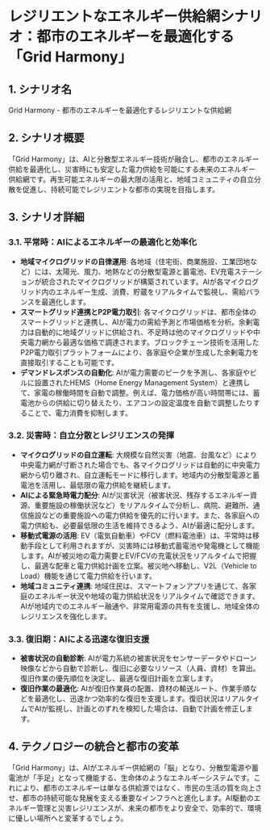# レジリエントなエネルギー供給網シナリオ：都市のエネルギーを最適化する「Grid Harmony」

## 1. シナリオ名
Grid Harmony - 都市のエネルギーを最適化するレジリエントな供給網

## 2. シナリオ概要
「Grid Harmony」は、AIと分散型エネルギー技術が融合し、都市のエネルギー供給を最適化し、災害時にも安定した電力供給を可能にする未来のエネルギー供給網です。再生可能エネルギーの最大限の活用と、地域コミュニティの自立分散を促進し、持続可能でレジリエントな都市の実現を目指します。

## 3. シナリオ詳細

### 3.1. 平常時：AIによるエネルギーの最適化と効率化
- **地域マイクログリッドの自律運用**: 各地域（住宅街、商業施設、工業団地など）には、太陽光、風力、地熱などの分散型電源と蓄電池、EV充電ステーションが統合されたマイクログリッドが構築されています。AIが各マイクログリッド内のエネルギー生成、消費、貯蔵をリアルタイムで監視し、需給バランスを最適化します。
- **スマートグリッド連携とP2P電力取引**: 各マイクログリッドは、都市全体のスマートグリッドと連携し、AIが電力の需給予測と市場価格を分析。余剰電力は自動的に地域グリッドに供給され、不足時は他のマイクログリッドや中央電力網から最適な価格で調達されます。ブロックチェーン技術を活用したP2P電力取引プラットフォームにより、各家庭や企業が生成した余剰電力を直接取引することも可能です。
- **デマンドレスポンスの自動化**: AIが電力需要のピークを予測し、各家庭やビルに設置されたHEMS（Home Energy Management System）と連携して、家電の稼働時間を自動で調整。例えば、電力価格が高い時間帯には、蓄電池からの供給に切り替えたり、エアコンの設定温度を自動で調整したりすることで、電力消費を抑制します。

### 3.2. 災害時：自立分散とレジリエンスの発揮
- **マイクログリッドの自立運転**: 大規模な自然災害（地震、台風など）により中央電力網が寸断された場合でも、各マイクログリッドは自動的に中央電力網から切り離され、自立運転モードに移行します。地域内の分散型電源と蓄電池を活用し、最低限の電力供給を継続します。
- **AIによる緊急時電力配分**: AIが災害状況（被害状況、残存するエネルギー資源、重要施設の稼働状況など）をリアルタイムで分析し、病院、避難所、通信施設などの重要施設への電力供給を優先的に行います。また、各家庭への電力供給も、必要最低限の生活を維持できるよう、AIが最適に配分します。
- **移動式電源の活用**: EV（電気自動車）やFCV（燃料電池車）は、平常時は移動手段として利用されますが、災害時には移動式蓄電池や発電機として機能します。AIが被災地の電力需要とEV/FCVの充電状況をリアルタイムで把握し、最適な配車と電力供給計画を立案。被災地へ移動し、V2L（Vehicle to Load）機能を通じて電力供給を行います。
- **地域コミュニティ連携**: 地域住民は、スマートフォンアプリを通じて、各家庭のエネルギー状況や地域の電力供給状況をリアルタイムで確認できます。AIが地域内でのエネルギー融通や、非常用電源の共有を支援し、地域全体のレジリエンスを強化します。

### 3.3. 復旧期：AIによる迅速な復旧支援
- **被害状況の自動診断**: AIが電力系統の被害状況をセンサーデータやドローン映像などから自動で診断し、復旧に必要なリソース（人員、資材）を算出。復旧作業の優先順位を決定し、最適な復旧計画を立案します。
- **復旧作業の最適化**: AIが復旧作業員の配置、資材の輸送ルート、作業手順などを最適化し、迅速かつ効率的な復旧を支援します。復旧状況はリアルタイムでAIが監視し、計画とのずれを検知した場合は、自動で計画を修正します。

## 4. テクノロジーの統合と都市の変革

「Grid Harmony」は、AIがエネルギー供給網の「脳」となり、分散型電源や蓄電池が「手足」となって機能する、生命体のようなエネルギーシステムです。これにより、都市のエネルギーは単なる供給源ではなく、市民の生活の質を向上させ、都市の持続可能な発展を支える重要なインフラへと進化します。AI駆動のエネルギー管理と災害レジリエンスが、未来の都市をより安全で、効率的で、環境に優しい場所へと変革するでしょう。